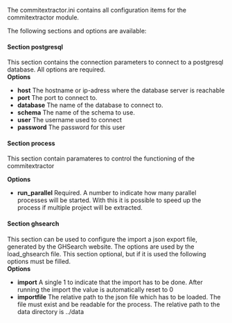 The commitextractor.ini contains all configuration items for the commitextractor module.

The following sections and options are available:

#### Section postgresql
This section contains the connection parameters to connect to a postgresql database. All options are required.   
 **Options**  
* **host** The hostname or ip-adress where the database server is reachable
* **port** The port to connect to.
* **database** The name of the database to connect to.
* **schema** The name of the schema to use.
* **user** The username used to connect
* **password** The password for this user

#### Section process
This section contain paramateres to control the functioning of the commitextractor

 **Options**  
* **run_parallel** Required. A number to indicate how many parallel processes will be started. With this it is possible to speed up the process if multiple project will be extracted. 


#### Section ghsearch
This section can be used to configure the import a json export file, generated by the GHSearch website. 
The options are used by the load_ghsearch file. 
This section optional, but if it is used the following options must be filled.  
 **Options**  
* **import** A single 1 to indicate that the import has to be done. After running the import the value is automatically reset to 0
* **importfile** The relative path to the json file which has to be loaded. The file must exist and be readable for the process. 
The relative path to the data directory is ../data
